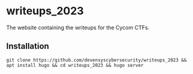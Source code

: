 # writeups_2023
The website containing the writeups for the Cycom CTFs.

## Installation
```
git clone https://github.com/devensyscybersecurity/writeups_2023 && apt install hugo && cd writeups_2023 && hugo server
```
